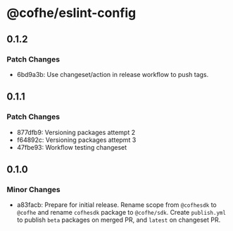 # @cofhe/eslint-config

## 0.1.2

### Patch Changes

- 6bd9a3b: Use changeset/action in release workflow to push tags.

## 0.1.1

### Patch Changes

- 877dfb9: Versioning packages attempt 2
- f64892c: Versioning packages attepmt 3
- 47fbe93: Workflow testing changeset

## 0.1.0

### Minor Changes

- a83facb: Prepare for initial release. Rename scope from `@cofhesdk` to `@cofhe` and rename `cofhesdk` package to `@cofhe/sdk`. Create `publish.yml` to publish `beta` packages on merged PR, and `latest` on changeset PR.
